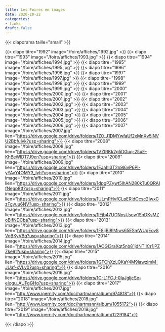 ```yaml
---
title: Les Foires en images
date: 2020-10-22
categories: 
- links
draft: false
---
```


<!--more-->
{{< diaporama taille="small" >}}

{{< diapo titre="1992" image="/foire/affiches/1992.jpg" >}}
{{< diapo titre="1993" image="/foire/affiches/1993.jpg" >}}
{{< diapo titre="1994" image="/foire/affiches/1994.jpg" >}}
{{< diapo titre="1995" image="/foire/affiches/1995.jpg" >}}
{{< diapo titre="1996" image="/foire/affiches/1996.jpg" >}}
{{< diapo titre="1997" image="/foire/affiches/1997.jpg" >}}
{{< diapo titre="1998" image="/foire/affiches/1998.jpg" >}}
{{< diapo titre="1999" image="/foire/affiches/1999.jpg" >}}
{{< diapo titre="2000" image="/foire/affiches/2000.jpg" >}}
{{< diapo titre="2001" image="/foire/affiches/2001.jpg" >}}
{{< diapo titre="2002" image="/foire/affiches/2002.jpg" >}}
{{< diapo titre="2003" image="/foire/affiches/2003.jpg" >}}
{{< diapo titre="2004" image="/foire/affiches/2004.jpg" >}}
{{< diapo titre="2005" image="/foire/affiches/2005.jpg" >}}
{{< diapo titre="2006" image="/foire/affiches/2006.jpg" >}}
{{< diapo titre="2007" image="/foire/affiches/2007.jpg"  lien="https://drive.google.com/drive/folders/1Z0_J1DMYwfaUf2xMnXv5iNVU2Bbfulvk?usp=sharing">}}
{{< diapo titre="2008" image="/foire/affiches/2008.jpg"  lien="https://drive.google.com/drive/folders/1VZIRKk2g5DGuq-25uE-KhBeWlDT7J9en?usp=sharing">}}
{{< diapo titre="2009" image="/foire/affiches/2009.jpg"  lien="https://drive.google.com/drive/folders/1EJahI3T2n9I6vP6Pl-yYAvY4OMY3_Iyh?usp=sharing">}}
{{< diapo titre="2010" image="/foire/affiches/2010.jpg"  lien="https://drive.google.com/drive/folders/1dpgPZywt5IhAN280kTu0QRAIfNegp8tf?usp=sharing">}}
{{< diapo titre="2011" image="/foire/affiches/2011.jpg"  lien="https://drive.google.com/drive/folders/1ULmPHvfCLpERIdOcsc2IwxCzFgvuu6NV?usp=sharing">}}
{{< diapo titre="2012" image="/foire/affiches/2012.jpg"  lien="https://drive.google.com/drive/folders/1lEjb47UGNosUsow1SnDKsMZoBifNDCba?usp=sharing">}}
{{< diapo titre="2013" image="/foire/affiches/2013.jpg"  lien="https://drive.google.com/drive/folders/1F8ijBl8lMiws65ESmWUgEov8VqBKyVBq?usp=sharing">}}
{{< diapo titre="2014" image="/foire/affiches/2014.jpg"  lien="https://drive.google.com/drive/folders/1AOGI3raXqt5nb81jdNTIICr1jPZZke9t?usp=sharing">}}
{{< diapo titre="2015" image="/foire/affiches/2015.jpg"  lien="https://drive.google.com/drive/folders/1GFChXzLQKaY4M9lawzlmM-JUaf-xVLv0?usp=sharing">}}
{{< diapo titre="2016" image="/foire/affiches/2016.jpg"  lien="https://drive.google.com/drive/folders/1C-L1FOJ-0laJgIjcSe-eIogu_AUFgGHg?usp=sharing">}}
{{< diapo titre="2017" image="/foire/affiches/2017.jpg"  lien="http://www.ipernity.com/doc/hartmann/album/974818">}}
{{< diapo titre="2018" image="/foire/affiches/2018.jpg"  lien="http://www.ipernity.com/doc/hartmann/album/1055172">}}
{{< diapo titre="2019" image="/foire/affiches/2019.jpg"  lien="http://www.ipernity.com/doc/hartmann/album/1229184">}}

{{< /diapo >}}